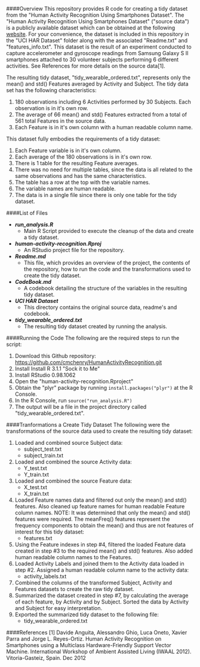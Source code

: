 ####Overview
This repository provides R code for creating a tidy dataset from the "Human Activity Recognition Using Smartphones Dataset".  The "Human Activity Recognition Using Smartphones Dataset" ("source data") is a publicly available dataset which can be obtained at the following [website](http://archive.ics.uci.edu/ml/datasets/Human+Activity+Recognition+Using+Smartphones).  For your convenience, the dataset is included in this repository in the "UCI HAR Dataset" folder along with the associated "Readme.txt" and "features_info.txt".  This dataset is the result of an experiment conducted to capture accelerometer and gyroscope readings from Samsung Galaxy S II smartphones attached to 30 volunteer subjects performing 6 different activities. See References for more details on the source data[1].

The resulting tidy dataset, "tidy_wearable_ordered.txt", represents only the mean() and std() Features averaged by Activity and Subject.  The tidy data set has the following characteristics:

1. 180 observations including 6 Activities performed by 30 Subjects.  Each observation is in it's own row.
2. The average of 66 mean() and std() Features extracted from a total of 561 total Features in the source data.
3. Each Feature is in it's own column with a human readable column name.

This dataset fully embodies the requirements of a tidy dataset:

1. Each Feature variable is in it's own column.
2. Each average of the 180 observations is in it's own row.
3. There is 1 table for the resulting Feature averages.
4. There was no need for multiple tables, since the data is all related to the same observations and has the same characteristics.
5. The table has a row at the top with the variable names.
6. The variable names are human readable.
7. The data is in a single file since there is only one table for the tidy dataset. 

####List of Files
* ***run_analysis.R***
    * Main R Script provided to execute the cleanup of the data and create a tidy dataset.
* ***human-activity-recognition.Rproj***
    * An RStudio project file for the repository.
* ***Readme.md*** 
    * This file, which provides an overview of the project, the contents of the repository, how to run the code and the transformations used to create the tidy dataset.
* ***CodeBook.md***
    * A codebook detailing the structure of the variables in the resulting tidy dataset.
* ***UCI HAR Dataset***
    * This directory contains the original source data, readme's and codebook.
* ***tidy_wearable_ordered.txt***
    * The resulting tidy dataset created by running the analysis.
    
    
####Running the Code
The following are the required steps to run the script:

1. Download this Github repository: https://github.com/cmchenry/HumanActivityRecognition.git
2. Install Install R 3.1.1 "Sock it to Me"
3. Install RStudio 0.98.1062
4. Open the "human-activity-recognition.Rproject"
5. Obtain the "plyr" package by running `install.packages("plyr")` at the R Console.
6. In the R Console, run `source("run_analysis.R")`
7. The output will be a file in the project directory called "tidy_wearable_ordered.txt".

####Tranformations a Create Tidy Dataset
The following were the transformations of the source data used to create the resulting tidy dataset:

1. Loaded and combined source Subject data:
    * subject_test.txt
    * subject_train.txt
2. Loaded and combined the  source Activity data:
    * Y_test.txt
    * Y_train.txt
3. Loaded and combined the source Feature data:
    * X_test.txt
    * X_train.txt
4. Loaded Feature names data and filtered out only the mean() and std() features.  Also cleaned up feature names for human readable Feature column names.  NOTE: It was determined that only the mean() and std() features were required. The meanFreq() features represent the frequency components to obtain the mean() and thus are not features of interest for this tidy dataset:
    * features.txt
5. Using the Feature indexes in step #4, filtered the loaded Feature data created in step #3 to the required mean() and std() features.  Also added human readable column names to the Features.
6. Loaded Activity Labels and joined them to the Activity data loaded in step #2.  Assigned a human readable column name to the activity data:
    * activity_labels.txt
7. Combined the columns of the transformed Subject, Activity and Features datasets to create the raw tidy dataset.
8. Summarized the dataset created in step #7, by calculating the average of each feature, by Activity and by Subject.  Sorted the data by Activity and Subject for easy interpretation.
9. Exported the summarized tidy dataset to the following file:
    * tidy_wearable_ordered.txt
    
####References
[1] Davide Anguita, Alessandro Ghio, Luca Oneto, Xavier Parra and Jorge L. Reyes-Ortiz. Human Activity Recognition on Smartphones using a Multiclass Hardware-Friendly Support Vector Machine. International Workshop of Ambient Assisted Living (IWAAL 2012). Vitoria-Gasteiz, Spain. Dec 2012